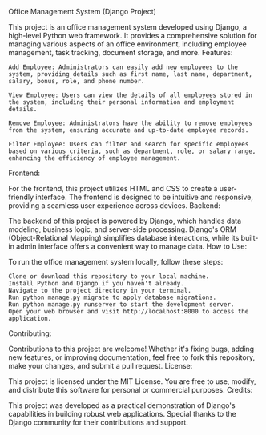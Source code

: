 Office Management System (Django Project)

This project is an office management system developed using Django, a high-level Python web framework. It provides a comprehensive solution for managing various aspects of an office environment, including employee management, task tracking, document storage, and more.
Features:

    Add Employee: Administrators can easily add new employees to the system, providing details such as first name, last name, department, salary, bonus, role, and phone number.

    View Employee: Users can view the details of all employees stored in the system, including their personal information and employment details.

    Remove Employee: Administrators have the ability to remove employees from the system, ensuring accurate and up-to-date employee records.

    Filter Employee: Users can filter and search for specific employees based on various criteria, such as department, role, or salary range, enhancing the efficiency of employee management.

Frontend:

For the frontend, this project utilizes HTML and CSS to create a user-friendly interface. The frontend is designed to be intuitive and responsive, providing a seamless user experience across devices.
Backend:

The backend of this project is powered by Django, which handles data modeling, business logic, and server-side processing. Django's ORM (Object-Relational Mapping) simplifies database interactions, while its built-in admin interface offers a convenient way to manage data.
How to Use:

To run the office management system locally, follow these steps:

    Clone or download this repository to your local machine.
    Install Python and Django if you haven't already.
    Navigate to the project directory in your terminal.
    Run python manage.py migrate to apply database migrations.
    Run python manage.py runserver to start the development server.
    Open your web browser and visit http://localhost:8000 to access the application.

Contributing:

Contributions to this project are welcome! Whether it's fixing bugs, adding new features, or improving documentation, feel free to fork this repository, make your changes, and submit a pull request.
License:

This project is licensed under the MIT License. You are free to use, modify, and distribute this software for personal or commercial purposes.
Credits:

This project was developed as a practical demonstration of Django's capabilities in building robust web applications. Special thanks to the Django community for their contributions and support.

